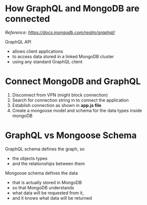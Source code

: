 # How GraphQL and MongoDB are connected

_Reference: https://docs.mongodb.com/realm/graphql/_

GraphQL API

- allows client applications
- to access data stored in a linked MongoDB cluster
- using any standard GraphQL client

# Connect MongoDB and GraphQL

1. Disconnect from VPN (might block connection)
2. Search for connection string in to connect the application
3. Establish connection as shown in **app.js file**
4. Create a mongoose model and schema for the data types inside mongoDB

# GraphQL vs Mongoose Schema

GraphQL schema defines the graph, so

- the objects types
- and the relationships between them

Mongoose schema defines the data

- that is actually stored in MongoDB
- so that MongoDB understands
- what data will be requested from it,
- and it knows what data will be returned
